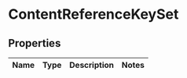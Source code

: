 
# ContentReferenceKeySet

## Properties
Name | Type | Description | Notes
------------ | ------------- | ------------- | -------------




